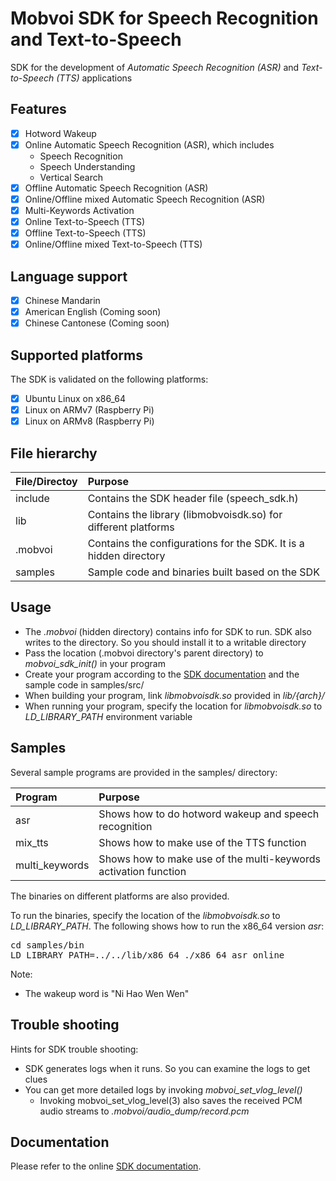 # Mobvoi SDK for Speech Recognition and Text-to-Speech

<!-- ## Introduction -->
SDK for the development of *Automatic Speech Recognition (ASR)* and *Text-to-Speech (TTS)* applications

## Features
- [x] Hotword Wakeup
- [x] Online Automatic Speech Recognition (ASR), which includes
    * Speech Recognition
    * Speech Understanding
    * Vertical Search
- [x] Offline Automatic Speech Recognition (ASR)
- [x] Online/Offline mixed Automatic Speech Recognition (ASR)
- [x] Multi-Keywords Activation
- [x] Online Text-to-Speech (TTS)
- [x] Offline Text-to-Speech (TTS)
- [x] Online/Offline mixed Text-to-Speech (TTS)

## Language support

- [x] Chinese Mandarin
- [x] American English (Coming soon)
- [x] Chinese Cantonese (Coming soon)

## Supported platforms

The SDK is validated on the following platforms:

- [x] Ubuntu Linux on x86_64
- [x] Linux on ARMv7 (Raspberry Pi)
- [x] Linux on ARMv8 (Raspberry Pi)

<!--
## License
* Built-in license
* Free Trial license
* Commercial license
-->

## File hierarchy

| File/Directoy  | Purpose                                                           |
|:---------------|:------------------------------------------------------------------|
| include        | Contains the SDK header file (speech_sdk.h)                       |
| lib            | Contains the library (libmobvoisdk.so) for different platforms    |
| .mobvoi        | Contains the configurations for the SDK. It is a hidden directory |
| samples        | Sample code and binaries built based on the SDK                   |

## Usage

* The *.mobvoi* (hidden directory) contains info for SDK to run. SDK also writes to the directory. So you should install it to a writable directory
* Pass the location (.mobvoi directory's parent directory) to *mobvoi_sdk_init()* in your program
* Create your program according to the [SDK documentation](http://ai.chumenwenwen.com/pages/document/index) and the sample code in samples/src/
* When building your program, link *libmobvoisdk.so* provided in *lib/{arch}/*
* When running your program, specify the location for *libmobvoisdk.so* to *LD_LIBRARY_PATH* environment variable

## Samples

Several sample programs are provided in the samples/ directory:

| Program        | Purpose                                                         |
|:---------------|:----------------------------------------------------------------|
| asr            | Shows how to do hotword wakeup and speech recognition           |
| mix_tts        | Shows how to make use of the TTS function                       |
| multi_keywords | Shows how to make use of the multi-keywords activation function |

The binaries on different platforms are also provided.

To run the binaries, specify the location of the *libmobvoisdk.so* to *LD_LIBRARY_PATH*.
The following shows how to run the x86_64 version *asr*:

<pre>
cd samples/bin
LD_LIBRARY_PATH=../../lib/x86_64 ./x86_64_asr online
</pre>

Note:
* The wakeup word is "Ni Hao Wen Wen"

## Trouble shooting

Hints for SDK trouble shooting:
* SDK generates logs when it runs. So you can examine the logs to get clues
* You can get more detailed logs by invoking *mobvoi_set_vlog_level()*
  * Invoking mobvoi_set_vlog_level(3) also saves the received PCM audio streams to *.mobvoi/audio_dump/record.pcm*

## Documentation

Please refer to the online [SDK documentation](http://ai.chumenwenwen.com/pages/document/index).
